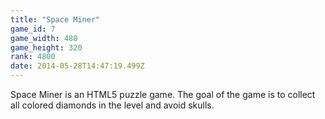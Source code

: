 ```yaml
---
title: "Space Miner"
game_id: 7
game_width: 480
game_height: 320
rank: 4800
date: 2014-05-28T14:47:19.499Z
---
```

Space Miner is an HTML5 puzzle game. The goal of the game is to collect all colored diamonds in the level and avoid skulls.